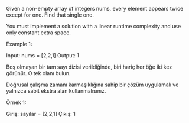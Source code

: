 Given a non-empty array of integers nums, every element appears twice except for one. Find that single one.

You must implement a solution with a linear runtime complexity and use only constant extra space.

Example 1:

Input: nums = [2,2,1]
Output: 1

Boş olmayan bir tam sayı dizisi verildiğinde, biri hariç her öğe iki kez görünür. O tek olanı bulun.

Doğrusal çalışma zamanı karmaşıklığına sahip bir çözüm uygulamalı ve yalnızca sabit ekstra alan kullanmalısınız.

Örnek 1:

Giriş: sayılar = [2,2,1]
Çıkış: 1
